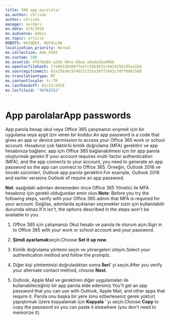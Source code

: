 ```yaml
---
title: 500 app parolalar
ms.author: chrisda
author: chrisda
manager: serdars
ms.date: 4/9/2018
ms.audience: Admin
ms.topic: article
ROBOTS: NOINDEX, NOFOLLOW
localization_priority: Normal
ms.collection: Adm_O365
ms.custom: 500
ms.assetid: 4f670a84-a2b8-48ce-b0aa-a9ada3bad066
ms.openlocfilehash: 77a90338106ffeefc93b3631c0424156195ea1b8
ms.sourcegitcommit: 03a156a9c9740521155a30775492c7dff0982588
ms.translationtype: MT
ms.contentlocale: tr-TR
ms.lasthandoff: 03/22/2019
ms.locfileid: "30762552"
---
```

# <a name="app-passwords"></a><span data-ttu-id="f8bc2-102">App parolalar</span><span class="sxs-lookup"><span data-stu-id="f8bc2-102">App passwords</span></span>

<span data-ttu-id="f8bc2-103">App parola hesap okul veya Office 365 çalışmanızı erişmek için bir uygulama veya aygıt izni veren bir koddur.</span><span class="sxs-lookup"><span data-stu-id="f8bc2-103">An app password is a code that gives an app or device permission to access your Office 365 work or school account.</span></span> <span data-ttu-id="f8bc2-104">Hesabınız çok faktörlü kimlik doğrulama (MFA) gerektirir ve app hesabınıza bağlanır, app için Office 365 bağlanabilmesi için bir app parola oluşturmak gerekir.</span><span class="sxs-lookup"><span data-stu-id="f8bc2-104">If your account requires multi-factor authentication (MFA), and the app connects to your account, you need to generate an app password so the app can connect to Office 365.</span></span> <span data-ttu-id="f8bc2-105">Örneğin, Outlook 2016 ve önceki sürümleri, Outlook app parola gerektirir.</span><span class="sxs-lookup"><span data-stu-id="f8bc2-105">For example, Outlook 2016 and earlier versions Outlook of require an app password.</span></span>
  
 <span data-ttu-id="f8bc2-106">**Not**: aşağıdaki adımları denemeden önce Office 365 Yönetici ile MFA hesabınız için gerekli olduğundan emin olun.</span><span class="sxs-lookup"><span data-stu-id="f8bc2-106">**Note**: Before you try the following steps, verify with your Office 365 admin that MFA is required for your account.</span></span> <span data-ttu-id="f8bc2-107">Değilse, adımlarda açıklanan seçenekler sizin için kullanılabilir durumda olmaz.</span><span class="sxs-lookup"><span data-stu-id="f8bc2-107">If it isn't, the options described in the steps won't be available to you.</span></span>
  
1. <span data-ttu-id="f8bc2-108">Office 365 için çalışmanızı Okul hesabı ve parola ile oturum açın.</span><span class="sxs-lookup"><span data-stu-id="f8bc2-108">Sign in to Office 365 with your work or school account and your password.</span></span>
    
2. <span data-ttu-id="f8bc2-109">**Şimdi ayarlamak**seçin.</span><span class="sxs-lookup"><span data-stu-id="f8bc2-109">Choose **Set it up now**.</span></span>
    
3. <span data-ttu-id="f8bc2-110">Kimlik doğrulama yöntemi seçin ve yönergeleri izleyin.</span><span class="sxs-lookup"><span data-stu-id="f8bc2-110">Select your authentication method and follow the prompts.</span></span>
    
4. <span data-ttu-id="f8bc2-111">Diğer kişi yönteminizi doğruladıktan sonra **İleri**' yi seçin.</span><span class="sxs-lookup"><span data-stu-id="f8bc2-111">After you verify your alternate contact method, choose **Next**.</span></span>
    
5. <span data-ttu-id="f8bc2-112">Outlook, Apple Mail ve gerektiren diğer uygulamaları ile kullanabileceğiniz bir app parola elde edersiniz.</span><span class="sxs-lookup"><span data-stu-id="f8bc2-112">You'll get an app password that you can use with Outlook, Apple Mail, and other apps that require it.</span></span> <span data-ttu-id="f8bc2-113">Parola onu başka bir yere (onu ezberleseniz gerek yoktur) yapıştırmak üzere kopyalamak için **Kopyala** ' yı seçin.</span><span class="sxs-lookup"><span data-stu-id="f8bc2-113">Choose **Copy** to copy the password so you can paste it elsewhere (you don't need to memorize it).</span></span> 
    

